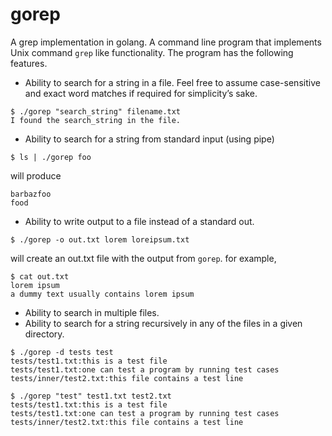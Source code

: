 # gorep
A grep implementation in golang. A command line program that implements Unix command `grep` like functionality. 
The program has the following features.

- Ability to search for a string in a file. Feel free to assume case-sensitive and exact word matches if required for simplicity’s sake.

```
$ ./gorep "search_string" filename.txt
I found the search_string in the file.
```

- Ability to search for a string from standard input (using pipe)

```
$ ls | ./gorep foo
```
will produce
```
barbazfoo
food
```


- Ability to write output to a file instead of a standard out.

```
$ ./gorep -o out.txt lorem loreipsum.txt 
```

will create an out.txt file with the output from `gorep`. for example,

```
$ cat out.txt
lorem ipsum
a dummy text usually contains lorem ipsum
```

- Ability to search in multiple files.
- Ability to search for a string recursively in any of the files in a given directory.

```
$ ./gorep -d tests test 
tests/test1.txt:this is a test file
tests/test1.txt:one can test a program by running test cases
tests/inner/test2.txt:this file contains a test line

$ ./gorep "test" test1.txt test2.txt
tests/test1.txt:this is a test file
tests/test1.txt:one can test a program by running test cases
tests/inner/test2.txt:this file contains a test line
```
